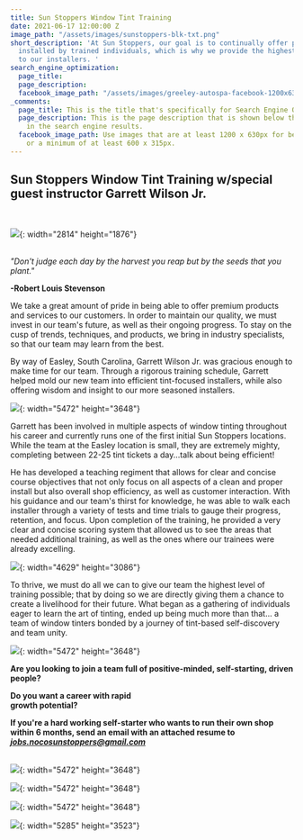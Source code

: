 ```yaml
---
title: Sun Stoppers Window Tint Training
date: 2021-06-17 12:00:00 Z
image_path: "/assets/images/sunstoppers-blk-txt.png"
short_description: 'At Sun Stoppers, our goal is to continually offer premium products
  installed by trained individuals, which is why we provide the highest level of training
  to our installers. '
search_engine_optimization:
  page_title: 
  page_description: 
  facebook_image_path: "/assets/images/greeley-autospa-facebook-1200x630.png"
_comments:
  page_title: This is the title that's specifically for Search Engine Optimization.
  page_description: This is the page description that is shown below the page title
    in the search engine results.
  facebook_image_path: Use images that are at least 1200 x 630px for best results
    or a minimum of at least 600 x 315px.
---
```


## Sun Stoppers Window Tint Training w/special guest instructor Garrett Wilson Jr.&nbsp;

&nbsp;

![](/assets/images/37i1871-1.jpg){: width="2814" height="1876"}

<br>*"Don't judge each day by the harvest you reap but by the seeds that you plant."*

**\-Robert Louis Stevenson**

We take a great amount of pride in being able to offer premium products and services to our customers. In order to maintain our quality, we must invest in our team's future, as well as their ongoing progress. To stay on the cusp of trends, techniques, and products, we bring in industry specialists, so that our team may learn from the best.&nbsp;

By way of Easley, South Carolina, Garrett Wilson Jr. was gracious enough to make time for our team. Through a rigorous training schedule, Garrett helped mold our new team into efficient tint-focused installers, while also offering wisdom and insight to our more seasoned installers.&nbsp;

![](/assets/images/37i0743.jpg){: width="5472" height="3648"}

Garrett has been involved in multiple aspects of window tinting throughout his career and currently runs one of the first initial Sun Stoppers locations. While the team at the Easley location is small, they are extremely mighty, completing between 22-25 tint tickets a day...talk about being efficient\!&nbsp;

He has developed a teaching regiment that allows for clear and concise course objectives that not only focus on all aspects of a clean and proper install but also overall shop efficiency, as well as customer interaction. With his guidance and our team's thirst for knowledge, he was able to walk each installer through a variety of tests and time trials to gauge their progress, retention, and focus. Upon completion of the training, he provided a very clear and concise scoring system that allowed us to see the areas that needed additional training, as well as the ones where our trainees were already excelling. &nbsp;&nbsp;

![](/assets/images/37i1641.jpg){: width="4629" height="3086"}

To thrive, we must do all we can to give our team the highest level of training possible; that by doing so we are directly giving them a chance to create a livelihood for their future. What began as a gathering of individuals eager to learn the art of tinting, ended up being much more than that... a team of window tinters bonded by a journey of tint-based self-discovery and team unity.&nbsp;

![](/assets/images/37i1131.jpg){: width="5472" height="3648"}

**Are you looking to join a team full of positive-minded, self-starting, driven people?&nbsp;**

**Do you want a career with rapid&nbsp;<br>growth potential?&nbsp;**

**If you're a hard working self-starter who wants to run their own shop within 6 months, send an email with an attached resume to *jobs.nocosunstoppers@gmail.com* &nbsp;**<br>&nbsp;

![](/assets/images/37i1274.jpg){: width="5472" height="3648"}

![](/assets/images/37i1125.jpg){: width="5472" height="3648"}

![](/assets/images/37i1823.jpg){: width="5472" height="3648"}

![](/assets/images/37i1836.jpg){: width="5285" height="3523"}

&nbsp;
